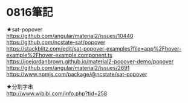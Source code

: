 # 0816筆記
★sat-popover<br />
https://github.com/angular/material2/issues/10440<br />
https://github.com/ncstate-sat/popover<br />
https://stackblitz.com/edit/sat-popover-examples?file=app%2Fhover-example%2Fhover-example.component.ts<br />
https://joejordanbrown.github.io/material2-popover-demo/popover<br />
https://github.com/angular/material2/issues/2691<br />
https://www.npmjs.com/package/@ncstate/sat-popover<br />

★分割字串<br />
http://www.wibibi.com/info.php?tid=258<br />
